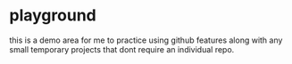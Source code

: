 # playground
this is a demo area for me to practice using github features along with any small temporary projects that dont require an individual repo.
